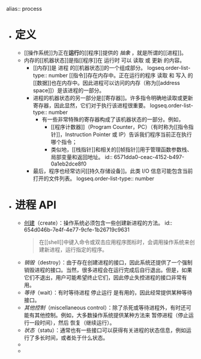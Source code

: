 alias:: process

- # 定义
	- [[操作系统]]为正在**运行**的[[程序]]提供的 *抽象* ，就是所谓的[[进程]]。
	- 内存的[[机器状态]]是指[[程序]]在 运行时 可以 读取 或 更新 的内容。
		- [[内存]]是 进程 的[[机器状态]]的一个组成部分。
		  logseq.order-list-type:: number
		  [[指令]]存在内存中。正在运行的程序 读取 和 写入 的[[数据]]也在内存中。因此进程可以访问的内存（称为[[address space]]）是该进程的一部分。
		- 进程的机器状态的另一部分是[[寄存器]]。许多指令明确地读取或更新寄存器，因此显然，它们对于执行该进程很重要。
		  logseq.order-list-type:: number
			- 有一些非常特殊的寄存器构成了该机器状态的一部分。例如，
				- [[程序计数器]]（Program Counter，PC）（有时称为[[指令指针]]，Instruction Pointer 或 IP）告诉我们程序当前正在执行哪个指令；
				- 类似地，[[栈指针]]和相关的[[帧指针]]用于管理函数参数栈、局部变量和返回地址。
				  id:: 6571dda0-ceac-4152-b497-0a1eb2dce8f0
		- 最后，程序也经常访问[[持久存储设备]]。此类 I/O 信息可能包含当前打开的文件列表。
		  logseq.order-list-type:: number
- # 进程 API
	- [创建](进程创建)（create）：操作系统必须包含一些创建新进程的方法。
	  id:: 654d046b-7e4f-4e77-9cfe-1b26719c9631
	  >在[[shell]]中键入命令或双击应用程序图标时，会调用操作系统来创建新进程，运行指定的程序。
	- *销毁*（destroy）：由于存在创建进程的接口，因此系统还提供了一个强制销毁进程的接口。当然，很多进程会在运行完成后自行退出。但是，如果它们不退出，用户可能希望终止它们，因此停止失控进程的接口非常有用。
	- *等待*（wait）：有时等待进程 停止运行 是有用的，因此经常提供某种等待接口。
	- *其他控制*（miscellaneous control）：除了杀死或等待进程外，有时还可能有其他控制。例如，大多数操作系统提供某种方法来 暂停进程（停止运行一段时间），然后 恢复（继续运行）。
	- *状态*（statu）：通常也有一些接口可以获得有关进程的状态信息，例如运行了多长时间，或者处于什么状态。
	-
	-